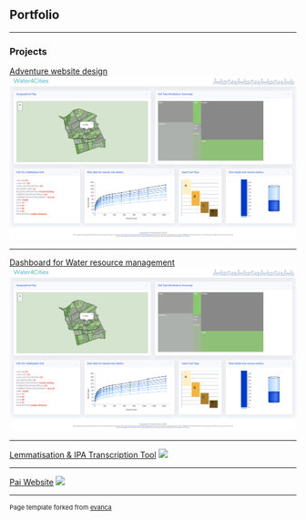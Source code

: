 ## Portfolio

---

### Projects

<!-- [Five Design Sheets](/sample_page)
<br>
<img src="images/IMG_0764.png" width="200"/> -->

[Adventure website design](/adventure_website)
<br>
<img src="images/dashboard_water.png?raw=true"/>

---
[Dashboard for Water resource management](/Dashboard)
<br>
<img src="images/dashboard_water.png?raw=true"/>

---
<!-- [H1-b EDA & Visualization](/pdf/notebook4de548ee90.pdf)
<img src="images/choropleth.png?raw=true"/> -->

[Lemmatisation & IPA Transcription Tool](/streamlit)
<img src="images/streamlittool"/>

---

[Pai Website](/pai)
<img src="images/streamlittool"/>



---
<p style="font-size:11px">Page template forked from <a href="https://github.com/evanca/quick-portfolio">evanca</a></p>
<!-- Remove above link if you don't want to attibute -->
